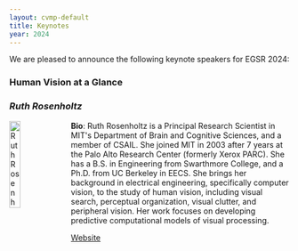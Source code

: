 ```yaml
---
layout: cvmp-default
title: Keynotes
year: 2024
---
```


<style>
  /* Add CSS styles to control image width */
  .keynotes-image {
    float: left;
    width: 20%; /* Set the image width to 20% of the container width */
    margin-right: 10px; /* Optional: Add some margin for spacing */
  }
</style>

We are pleased to announce the following keynote speakers for EGSR 2024:

### Human Vision at a Glance 
### <em>Ruth Rosenholtz</em>

<img class="keynotes-image" src="{{site.url}}/img/keynotes/RosenholtzHeadshot.jpg" alt="Ruth Rosenholtz">
<strong>Bio</strong>: Ruth Rosenholtz is a Principal Research Scientist in MIT's Department of Brain and Cognitive Sciences, and a member of CSAIL. She joined MIT in 2003 after 7 years at the Palo Alto Research Center (formerly Xerox PARC). She has a B.S. in Engineering from Swarthmore College, and a Ph.D. from UC Berkeley in EECS. She brings her background in electrical engineering, specifically computer vision, to the study of human vision, including visual search, perceptual organization, visual clutter, and peripheral vision. Her work focuses on developing predictive computational models of visual processing.

<a href="https://www.csail.mit.edu/person/ruth-rosenholtz">Website</a>




